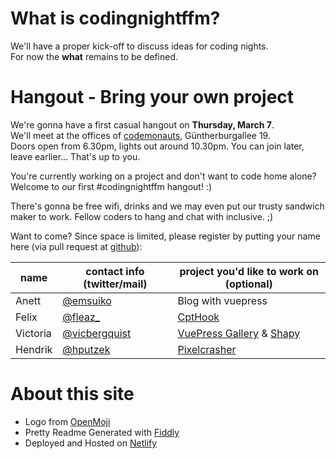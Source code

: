 # What is codingnight&shy;ffm?

We'll have a proper kick-off to discuss ideas for coding nights.  
For now the **what** remains to be defined. 

# Hangout - Bring your own project
We're gonna have a first casual hangout on **Thursday, March 7**.  
We'll meet at the offices of [codemonauts](https://codemonauts.com/), Güntherburgallee 19.  
Doors open from 6.30pm, lights out around 10.30pm. You can join later, leave earlier… That's up to you.

You're currently working on a project and don't want to code home alone?  
Welcome to our first #codingnightffm hangout! :)  

There's gonna be free wifi, drinks and we may even put our trusty sandwich maker to work. Fellow coders to hang and chat with inclusive. ;)

Want to come? Since space is limited, please register by putting your name here (via pull request at [github](https://github.com/emsuiko/codingnightffm/edit/master/README.md)):

| name | contact info (twitter/mail) | project you'd like to work on (optional) |
| --- | --- | --- |
| Anett | [@emsuiko](https://twitter.com/emsuiko) | Blog with vuepress |
| Felix | [@fleaz_](https://twitter.com/fleaz_) | [CptHook](https://github.com/fleaz/CptHook) |
| Victoria | [@vicbergquist](https://twitter.com/vicbergquist) | [VuePress Gallery](https://vuepress.gallery) & [Shapy](https://shapy.app) |
| Hendrik | [@hputzek](https://twitter.com/hputzek) | [Pixelcrasher](https://twitter.com/hputzek/status/1100443245291675649) |


# About this site
* Logo from [OpenMoji](http://www.openmoji.org/library.html?group=hfg&emoji=F0063)
* Pretty Readme Generated with [Fiddly](https://github.com/SaraVieira/fiddly)
* Deployed and Hosted on [Netlify](https://www.netlify.com/)
